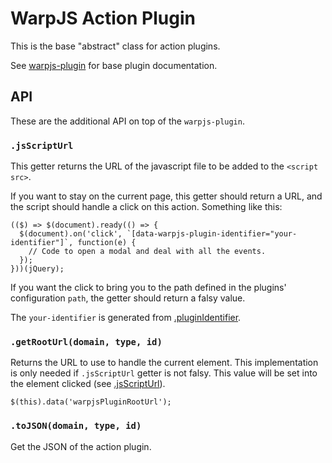 # WarpJS Action Plugin

This is the base "abstract" class for action plugins.

See [warpjs-plugin](https://github.com/WarpWorks/warpjs-plugin) for base plugin
documentation.

## API

These are the additional API on top of the `warpjs-plugin`.

### <a name="jsScriptUrl"></a> `.jsScriptUrl`

This getter returns the URL of the javascript file to be added to the `<script
src>`.

If you want to stay on the current page, this getter should return a URL, and
the script should handle a click on this action. Something like this:

    (($) => $(document).ready(() => {
      $(document).on('click', `[data-warpjs-plugin-identifier="your-identifier"]`, function(e) {
        // Code to open a modal and deal with all the events.
      });
    }))(jQuery);

If you want the click to bring you to the path defined in the plugins'
configuration `path`, the getter should return a falsy value.

The `your-identifier` is generated from
[.pluginIdentifier](https://github.com/WarpWorks/warpjs-plugin#pluginIdentifier).


### <a name="getRootUrl"></a> `.getRootUrl(domain, type, id)`

Returns the URL to use to handle the current element. This implementation is
only needed if `.jsScriptUrl` getter is not falsy. This value will be set into
the element clicked (see [.jsScriptUrl](#jsScriptUrl)).

    $(this).data('warpjsPluginRootUrl');


### <a name="toJSON"></a> `.toJSON(domain, type, id)`

Get the JSON of the action plugin.
